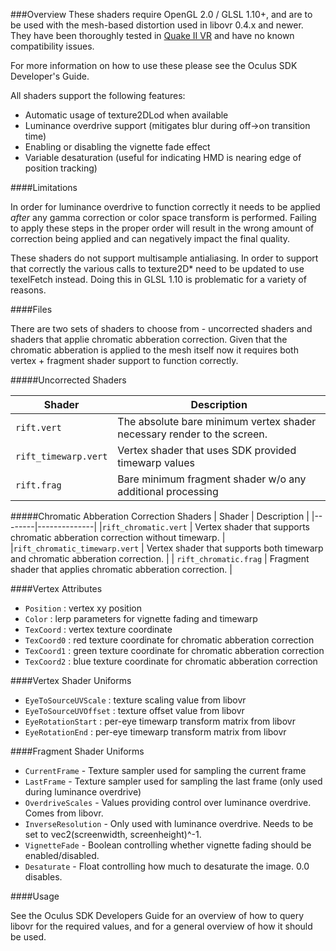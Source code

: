 
###Overview
These shaders require OpenGL 2.0 / GLSL 1.10+, and are to be used with the mesh-based distortion used in libovr 0.4.x and newer. They have been thoroughly tested in [Quake II VR](https://github.com/q2vr/quake2vr) and have no known compatibility issues.

For more information on how to use these please see the Oculus SDK Developer's Guide.

All shaders support the following features:

* Automatic usage of texture2DLod when available
* Luminance overdrive support (mitigates blur during off->on transition time)
* Enabling or disabling the vignette fade effect
* Variable desaturation (useful for indicating HMD is nearing edge of position tracking)


####Limitations

In order for luminance overdrive to function correctly it needs to be applied *after* any gamma correction or color space transform is performed. Failing to apply these steps in the proper order will result in the wrong amount of correction being applied and can negatively impact the final quality. 

These shaders do not support multisample antialiasing. In order to support that correctly the various calls to texture2D* need to be updated to use texelFetch instead. Doing this in GLSL 1.10 is problematic for a variety of reasons.

####Files

There are two sets of shaders to choose from - uncorrected shaders and shaders that applie chromatic abberation correction. Given that the chromatic abberation is applied to the mesh itself now it requires both vertex + fragment shader support to function correctly.

#####Uncorrected Shaders

| Shader |	Description |
|--------|--------------|
| `rift.vert` | The absolute bare minimum vertex shader necessary render to the screen. |
| `rift_timewarp.vert` | Vertex shader that uses SDK provided timewarp values |
| `rift.frag` | Bare minimum fragment shader w/o any additional processing |

#####Chromatic Abberation Correction Shaders
| Shader |	Description |
|--------|--------------|
|`rift_chromatic.vert`	| Vertex shader that supports chromatic abberation correction without timewarp. |
|`rift_chromatic_timewarp.vert`	| Vertex shader that supports both timewarp and chromatic abberation correction. |
| `rift_chromatic.frag`	| Fragment shader that applies chromatic abberation correction. |

####Vertex Attributes
- `Position` : vertex xy position
- `Color` : lerp parameters for vignette fading and timewarp
- `TexCoord` : vertex texture coordinate 
- `TexCoord0` : red texture coordinate for chromatic abberation correction
- `TexCoord1` : green texture coordinate for chromatic abberation correction
- `TexCoord2` : blue texture coordinate for chromatic abberation correction

####Vertex Shader Uniforms
- `EyeToSourceUVScale` : texture scaling value from libovr
- `EyeToSourceUVOffset` : texture offset value from libovr
- `EyeRotationStart` : per-eye timewarp transform matrix from libovr
- `EyeRotationEnd` : per-eye timewarp transform matrix from libovr

####Fragment Shader Uniforms
- `CurrentFrame` - Texture sampler used for sampling the current frame
- `LastFrame` - Texture sampler used for sampling the last frame (only used during luminance overdrive)
- `OverdriveScales` - Values providing control over luminance overdrive. Comes from libovr.
- `InverseResolution` - Only used with luminance overdrive. Needs to be set to vec2(screenwidth, screenheight)^-1.
- `VignetteFade` - Boolean controlling whether vignette fading should be enabled/disabled.
- `Desaturate` - Float controlling how much to desaturate the image. 0.0 disables.

####Usage

See the Oculus SDK Developers Guide for an overview of how to query libovr for the required values, and for a general overview of how it should be used.
